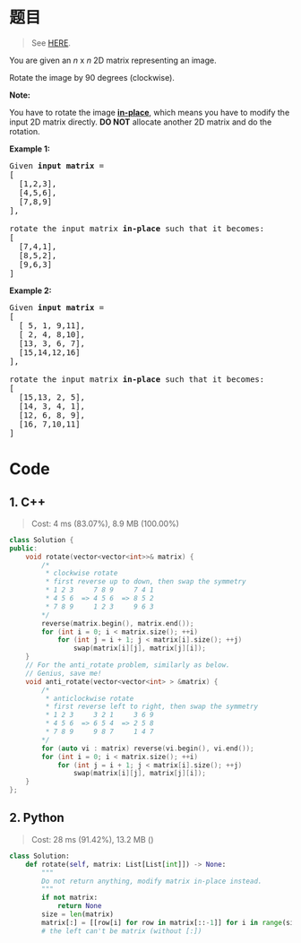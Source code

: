 # 题目

> See [HERE](https://leetcode.com/problems/rotate-image/).

<div><p>You are given an <em>n</em> x <em>n</em> 2D matrix representing an image.</p>

<p>Rotate the image by 90 degrees (clockwise).</p>

<p><strong>Note:</strong></p>

<p>You have to rotate the image <a href="https://en.wikipedia.org/wiki/In-place_algorithm" target="_blank"><strong>in-place</strong></a>, which means you have to modify the input 2D matrix directly. <strong>DO NOT</strong> allocate another 2D matrix and do the rotation.</p>

<p><strong>Example 1:</strong></p>

<pre>Given <strong>input matrix</strong> = 
[
  [1,2,3],
  [4,5,6],
  [7,8,9]
],

rotate the input matrix <strong>in-place</strong> such that it becomes:
[
  [7,4,1],
  [8,5,2],
  [9,6,3]
]
</pre>

<p><strong>Example 2:</strong></p>

<pre>Given <strong>input matrix</strong> =
[
  [ 5, 1, 9,11],
  [ 2, 4, 8,10],
  [13, 3, 6, 7],
  [15,14,12,16]
], 

rotate the input matrix <strong>in-place</strong> such that it becomes:
[
  [15,13, 2, 5],
  [14, 3, 4, 1],
  [12, 6, 8, 9],
  [16, 7,10,11]
]
</pre>
</div>

# Code

## 1. C++

> Cost: 4 ms (83.07%), 8.9 MB (100.00%)

```C++
class Solution {
public:
    void rotate(vector<vector<int>>& matrix) {
        /*
         * clockwise rotate
         * first reverse up to down, then swap the symmetry 
         * 1 2 3     7 8 9     7 4 1
         * 4 5 6  => 4 5 6  => 8 5 2
         * 7 8 9     1 2 3     9 6 3
        */
        reverse(matrix.begin(), matrix.end());
        for (int i = 0; i < matrix.size(); ++i)
            for (int j = i + 1; j < matrix[i].size(); ++j)
                swap(matrix[i][j], matrix[j][i]);
    }
    // For the anti_rotate problem, similarly as below.
    // Genius, save me!
    void anti_rotate(vector<vector<int> > &matrix) {
        /*
         * anticlockwise rotate
         * first reverse left to right, then swap the symmetry
         * 1 2 3     3 2 1     3 6 9
         * 4 5 6  => 6 5 4  => 2 5 8
         * 7 8 9     9 8 7     1 4 7
        */
        for (auto vi : matrix) reverse(vi.begin(), vi.end());
        for (int i = 0; i < matrix.size(); ++i)
            for (int j = i + 1; j < matrix[i].size(); ++j)
                swap(matrix[i][j], matrix[j][i]);
    }
};
```

## 2. Python

> Cost: 28 ms (91.42%), 13.2 MB ()

```python
class Solution:
    def rotate(self, matrix: List[List[int]]) -> None:
        """
        Do not return anything, modify matrix in-place instead.
        """
        if not matrix:
            return None
        size = len(matrix)
        matrix[:] = [[row[i] for row in matrix[::-1]] for i in range(size)]
        # the left can't be matrix (without [:])
```
